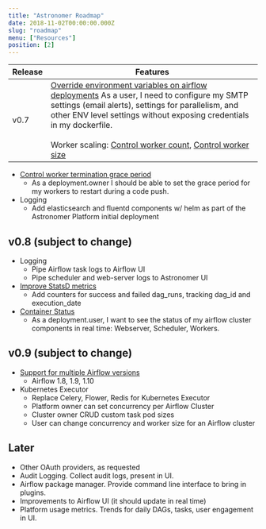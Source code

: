```yaml
---
title: "Astronomer Roadmap"
date: 2018-11-02T00:00:00.000Z
slug: "roadmap"
menu: ["Resources"]
position: [2]
---
```


| Release | Features |
|---------------------------|------------|
| v0.7 | [Override environment variables on airflow deployments](https://github.com/astronomerio/astronomer-ee/issues/117) As a user, I need to configure my SMTP settings (email alerts), settings for parallelism, and other ENV level settings without exposing credentials in my dockerfile.<br /><br />Worker scaling: [Control worker count](https://github.com/astronomerio/astronomer-ee/issues/119), [Control worker size](https://github.com/astronomerio/astronomer-ee/issues/120) |


* [Control worker termination grace period](https://github.com/astronomerio/astronomer-ee/issues/123)
  * As a deployment.owner I should be able to set the grace period for my workers to restart during a code push.
* Logging
  * Add elasticsearch and fluentd components w/ helm as part of the Astronomer Platform initial deployment

## v0.8 (subject to change)

* Logging
  * Pipe Airflow task logs to Airflow UI
  * Pipe scheduler and web-server logs to Astronomer UI
* [Improve StatsD metrics](https://github.com/astronomerio/incubator-airflow/issues/29)
  * Add counters for success and failed dag_runs, tracking dag_id and execution_date
* [Container Status](https://github.com/astronomerio/astronomer-ee/issues/124)
  * As a deployment.user, I want to see the status of my airflow cluster components in real time: Webserver, Scheduler, Workers.

## v0.9 (subject to change)

* [Support for multiple Airflow versions](https://github.com/astronomerio/astronomer/issues/131)
  * Airflow 1.8, 1.9, 1.10
* Kubernetes Executor
  * Replace Celery, Flower, Redis for Kubernetes Executor
  * Platform owner can set concurrency per Airflow Cluster
  * Cluster owner CRUD custom task pod sizes
  * User can change concurrency and worker size for an Airflow cluster

## Later

* Other OAuth providers, as requested
* Audit Logging. Collect audit logs, present in UI.
* Airflow package manager. Provide command line interface to bring in plugins.
* Improvements to Airflow UI (it should update in real time)
* Platform usage metrics. Trends for daily DAGs, tasks, user engagement in UI.

